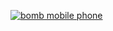 [![bomb mobile phone](https://github.com/bagarrattaa/xlr8-sh/actions/workflows/bomb.yml/badge.svg?event=schedule)](https://github.com/bagarrattaa/xlr8-sh/actions/workflows/bomb.yml)

